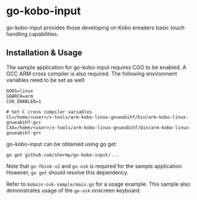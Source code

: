 # go-kobo-input
go-kobo-input provides those developing on Kobo ereaders basic touch handling capabilities.

## Installation & Usage
The sample application for go-kobo-input requires CGO to be enabled. A GCC ARM cross compiler is also required. The following environment variables need to be set as well:
```
GOOS=linux
GOARCH=arm
CGO_ENABLED=1

# Set C cross compiler variables
CC=/home/<user>/x-tools/arm-kobo-linux-gnueabihf/bin/arm-kobo-linux-gnueabihf-gcc
CXX=/home/<user>/x-tools/arm-kobo-linux-gnueabihf/bin/arm-kobo-linux-gnueabihf-g++
```

go-kobo-input can be obtained using go get:
```
go get github.com/shermp/go-kobo-input/...
```
Note that `go-fbink-v2` and `go-osk` is required for the sample application. However, `go get` should resolve this dependency.

Refer to `koboin-osk-sample/main.go` for a usage example. This sample also demonstrates usage of the `go-osk` onscreen keyboard.